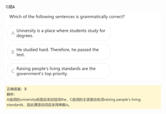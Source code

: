 `习题A`

![image-20240623195349624](assets/11.写作L10大作文结尾段写法及语法高频错误/image-20240623195349624.png)

![image-20240623195357154](assets/11.写作L10大作文结尾段写法及语法高频错误/image-20240623195357154.png)
